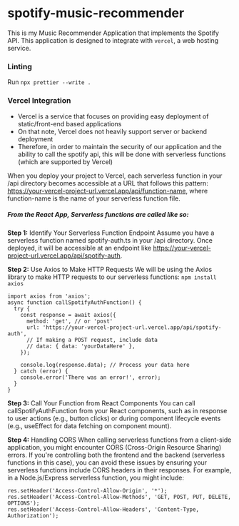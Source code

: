 # spotify-music-recommender
This is my Music Recommender Application that implements the Spotify API. 
This application is designed to integrate with `vercel`, a web hosting service.

### Linting
Run `npx prettier --write .`

### Vercel Integration
- Vercel is a service that focuses on providing easy deployment of static/front-end based applications
- On that note, Vercel does not heavily support server or backend deployment
- Therefore, in order to maintain the security of our application and the ability to call the spotify api, this will be done with serverless functions (which are supported by Vercel)

When you deploy your project to Vercel, each serverless function in your /api directory becomes accessible at a URL that follows this pattern: https://your-vercel-project-url.vercel.app/api/function-name, where function-name is the name of your serverless function file.

##### From the React App, Serverless functions are called like so:

**Step 1:** Identify Your Serverless Function Endpoint
Assume you have a serverless function named spotify-auth.ts in your /api directory. Once deployed, it will be accessible at an endpoint like https://your-vercel-project-url.vercel.app/api/spotify-auth.

**Step 2:** Use Axios to Make HTTP Requests
We will be using the Axios library to make HTTP requests to our serverless functions:
`npm install axios`
```
import axios from 'axios';
async function callSpotifyAuthFunction() {
  try {
    const response = await axios({
      method: 'get', // or 'post'
      url: 'https://your-vercel-project-url.vercel.app/api/spotify-auth',
      // If making a POST request, include data
      // data: { data: 'yourDataHere' },
    });

    console.log(response.data); // Process your data here
  } catch (error) {
    console.error('There was an error!', error);
  }
}
```

**Step 3:** Call Your Function from React Components
You can call callSpotifyAuthFunction from your React components, such as in response to user actions (e.g., button clicks) or during component lifecycle events (e.g., useEffect for data fetching on component mount).

**Step 4:** Handling CORS
When calling serverless functions from a client-side application, you might encounter CORS (Cross-Origin Resource Sharing) errors. If you're controlling both the frontend and the backend (serverless functions in this case), you can avoid these issues by ensuring your serverless functions include CORS headers in their responses. For example, in a Node.js/Express serverless function, you might include:

```
res.setHeader('Access-Control-Allow-Origin', '*');
res.setHeader('Access-Control-Allow-Methods', 'GET, POST, PUT, DELETE, OPTIONS');
res.setHeader('Access-Control-Allow-Headers', 'Content-Type, Authorization');
```